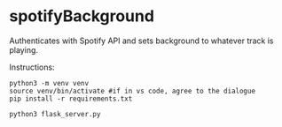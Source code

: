 # spotifyBackground
Authenticates with Spotify API and sets background to whatever track is playing.

Instructions:
```
python3 -m venv venv
source venv/bin/activate #if in vs code, agree to the dialogue
pip install -r requirements.txt 

python3 flask_server.py

```